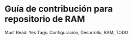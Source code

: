 # Guía de contribución para repositorio de RAM

Must Read: Yes
Tags: Configuración, Desarrollo, RAM, TODO